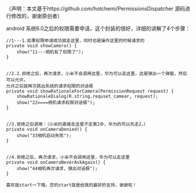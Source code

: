   （声明：本文基于https://github.com/hotchemi/PermissionsDispatcher 源码进行修改的，谢谢原创者）
  
  android 系统6.0之后的权限需要申请，这个封装的很好，详细的讲解了4个步骤：
   
   
    //1---1.如果权限申请成功就走这里，同时也是操作这里的时候请求的
    private void showCamera() {
        show("11---相机有了权限了");
    }
    
    
    //2.2.拒绝之后，再次请求，小米不会调用这里，华为可以走这里，这是弹出一个弹窗，然后可以允许，
    允许之后就再次跳出系统的请求权限的对话框
    private void showRationaleForCamera(PermissionRequest request) {
        showRationaleDialog(R.string.requset_camear, request);
        show("22====相机请求权限对话框");
    }
    
    
    //3.拒绝之后调用：（小米的直接走这里不走第2步，华为的可以先走2，）
    private void onCameraDenied() {
        show("33相机启动失败");
    }
    
    
    //4.拒绝之后，再次请求，小米不会调用这里，华为可以走这里
    private void onCameraNeverAskAgain() {
        show("44相机再次请求，弹出对话框");
    }
    
    喜欢就start一下哦，您的start就是给我的最好的支持，谢谢啦！
    
